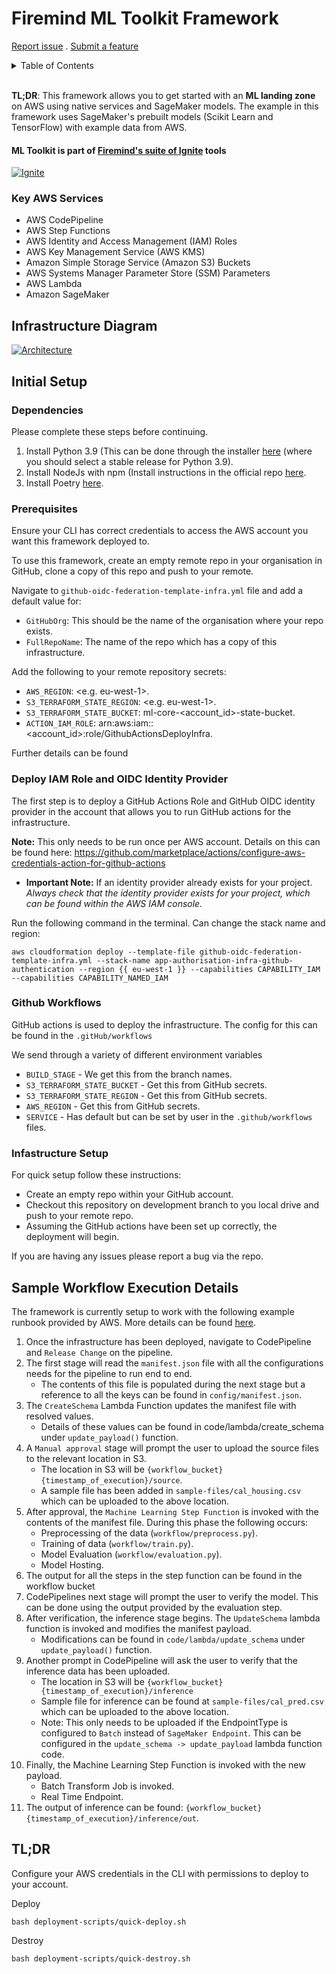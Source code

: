 # Firemind ML Toolkit Framework

[Report issue](https://github.com/hellofiremind/ml-toolkit/issues/new?assignees=&labels=&template=bug_report.md&title=) . [Submit a feature](https://github.com/hellofiremind/ml-toolkit/issues/new?assignees=&labels=&template=feature_request.md&title=)

<details>
  <summary>Table of Contents</summary>
  <ol>
    <li><a href="#user-content-about-the-project">About The Project</a></li>
    <li><a href="#initial-setup">Initial Setup</a></li>
    <ol>
      <li><a href="#dependencies">Dependencies</a></li>
      <li><a href="#prerequisites">Pre-requisites</a></li>
      <li><a href="#deploy-iam-role-and-oidc-identity-provider">Deploy IAM Role and OIDC Identity Provider</a></li>
      <li><a href="#user-content-github-workflows">GitHub workflows</a></li>
      <li><a href="#user-content-infastructure-setup">Infrastructure Setup</a></li>
   </ol>
    <li><a href="#user-content-sample-workflow-execution-details">Sample Workflow Execution Details</a></li>
    <li><a href="#user-content-tldr">TL;DR Quick Setup</a></li>
  </ol>
</details>
<br />

**TL;DR**: This framework allows you to get started with an <b> ML landing zone</b> on AWS using native services and SageMaker models. The example in this framework uses SageMaker's prebuilt models (Scikit Learn and TensorFlow) with example data from AWS.

#### ML Toolkit is part of [Firemind's suite of Ignite](https://firemind.com/offerings/ignite/) tools
[![Ignite](ignite.png)](https://www.firemind.io/offerings/ignite/ml-core/)

### Key AWS Services

- AWS CodePipeline
- AWS Step Functions
- AWS Identity and Access Management (IAM) Roles
- AWS Key Management Service (AWS KMS)
- Amazon Simple Storage Service (Amazon S3) Buckets
- AWS Systems Manager Parameter Store (SSM) Parameters
- AWS Lambda
- Amazon SageMaker

<!-- ABOUT THE PROJECT -->

## Infrastructure Diagram

[![Architecture](arch.png)](https://www.firemind.io/offerings/ignite/ml-core/)

## Initial Setup

<!-- DEPENDENCIES -->

### Dependencies

Please complete these steps before continuing.

1. Install Python 3.9 (This can be done through the installer <a href="https://www.python.org/downloads/macos/" target="_blank">here</a> (where you should select a stable release for Python 3.9).
1. Install NodeJs with npm (Install instructions in the official repo <a href="https://github.com/nvm-sh/nvm" target="_blank">here</a>.
1. Install Poetry <a href="https://python-poetry.org/docs/" target="_blank">here</a>.

<!-- PREREQUISITES -->

### Prerequisites

Ensure your CLI has correct credentials to access the AWS account you want this framework deployed to.

To use this framework, create an empty remote repo in your organisation in GitHub, clone a copy of this repo and push to your remote.

Navigate to `github-oidc-federation-template-infra.yml` file and add a default value for:

- `GitHubOrg`: This should be the name of the organisation where your repo exists.
- `FullRepoName`: The name of the repo which has a copy of this infrastructure.

Add the following to your remote repository secrets:

- `AWS_REGION`: <e.g. eu-west-1>.
- `S3_TERRAFORM_STATE_REGION`: <e.g. eu-west-1>.
- `S3_TERRAFORM_STATE_BUCKET`: ml-core-<account_id>-state-bucket.
- `ACTION_IAM_ROLE`: arn:aws:iam::<account_id>:role/GithubActionsDeployInfra.

Further details can be found <a href="https://github.com/Azure/actions-workflow-samples/blob/master/assets/create-secrets-for-GitHub-workflows.md" target="_blank"></a>

### Deploy IAM Role and OIDC Identity Provider

The first step is to deploy a GitHub Actions Role and GitHub OIDC identity provider in the account that allows you to run GitHub actions for the infrastructure.

**Note:** This only needs to be run once per AWS account.
Details on this can be found here: https://github.com/marketplace/actions/configure-aws-credentials-action-for-github-actions

- <b>Important Note:</b> If an identity provider already exists for your project. <i>Always check that the identity provider exists for your project, which can be found within the AWS IAM console.</i>

Run the following command in the terminal. Can change the stack name and region:

```
aws cloudformation deploy --template-file github-oidc-federation-template-infra.yml --stack-name app-authorisation-infra-github-authentication --region {{ eu-west-1 }} --capabilities CAPABILITY_IAM --capabilities CAPABILITY_NAMED_IAM
```

<!-- GITHUB WORKFLOWS -->

### Github Workflows

GitHub actions is used to deploy the infrastructure.
The config for this can be found in the `.gitHub/workflows`

We send through a variety of different environment variables

- `BUILD_STAGE` - We get this from the branch names.
- `S3_TERRAFORM_STATE_BUCKET` - Get this from GitHub secrets.
- `S3_TERRAFORM_STATE_REGION` - Get this from GitHub secrets.
- `AWS_REGION` - Get this from GitHub secrets.
- `SERVICE` - Has default but can be set by user in the `.github/workflows` files.

<!-- INFASTRUCTURE SETUP -->

### Infastructure Setup

For quick setup follow these instructions:

- Create an empty repo within your GitHub account.
- Checkout this repository on development branch to you local drive and push to your remote repo.
- Assuming the GitHub actions have been set up correctly, the deployment will begin.

If you are having any issues please report a bug via the repo.

<!-- SAMPLE WORKFLOW EXECTUTION DETAILS -->

## Sample Workflow Execution Details

The framework is currently setup to work with the following example runbook provided by AWS. More details can be found <a href="https://github.com/aws/amazon-sagemaker-examples/blob/main/sagemaker-pipelines/tabular/train-register-deploy-pipeline-model/train%20register%20and%20deploy%20a%20pipeline%20model.ipynb" target="_blank">here</a>.

<ol>
  <li>Once the infrastructure has been deployed, navigate to CodePipeline and <code>Release Change</code> on the pipeline.</li>
  <li>The first stage will read the <code>manifest.json</code> file with all the configurations needs for the pipeline to run end to end.
  <ul>
    <li>The contents of this file is populated during the next stage but a reference to all the keys can be found in <code>config/manifest.json</code>.</li>
  </ul>
  </li>
  <li>The <code>CreateSchema</code> Lambda Function updates the manifest file with resolved values.
  <ul>
    <li>Details of these values can be found in code/lambda/create_schema under <code>update_payload()</code> function.</li>
  </ul>
  </li>
  <li>A <code>Manual approval</code> stage will prompt the user to upload the source files to the relevant location in S3.
  <ul>
    <li>The location in S3 will be <code>{workflow_bucket}{timestamp_of_execution}/source</code>.</li>
    <li>A sample file has been added in <code>sample-files/cal_housing.csv</code> which can be uploaded to the above location.</li>
  </ul>
  </li>
  <li>After approval, the <code>Machine Learning Step Function</code> is invoked with the contents of the manifest file. During this phase the following occurs:
  <ul>
    <li>Preprocessing of the data (<code>workflow/preprocess.py</code>).</li>
    <li>Training of data (<code>workflow/train.py</code>).</li>
    <li>Model Evaluation (<code>workflow/evaluation.py</code>).</li>
    <li>Model Hosting.</li>
  </ul>
  </li>
  <li>The output for all the steps in the step function can be found in the workflow bucket</li>
  <li>CodePipelines next stage will prompt the user to verify the model. This can be done using the output provided by the evaluation step.</li>
  <li>After verification, the inference stage begins. The <code>UpdateSchema</code> lambda function is invoked and modifies the manifest payload.
  <ul>
    <li>Modifications can be found in <code>code/lambda/update_schema</code> under <code>update_payload()</code> function.</li>
  </ul>
  </li>
  <li>Another prompt in CodePipeline will ask the user to verify that the inference data has been uploaded. 
  <ul>
    <li>The location in S3 will be <code>{workflow_bucket}{timestamp_of_execution}/inference</code></li>
    <li>Sample file for inference can be found at <code>sample-files/cal_pred.csv</code> which can be uploaded to the above location.</li>
    <li>Note: This only needs to be uploaded if the EndpointType is configured to <code>Batch</code> instead of <code>SageMaker Endpoint</code>. This can be configured in the <code>update_schema -> update_payload</code> lambda function code.</li>
  </ul>
  </li>
  <li>Finally, the Machine Learning Step Function is invoked with the new payload.
  <ul>
    <li>Batch Transform Job is invoked.</li>
    <li>Real Time Endpoint.</li>
  </ul>
  </li>
  <li>The output of inference can be found: <code>{workflow_bucket}{timestamp_of_execution}/inference/out</code>.</li>
</ol>

<!-- TLDR -->

## TL;DR

Configure your AWS credentials in the CLI with permissions to deploy to your account.

Deploy

```
bash deployment-scripts/quick-deploy.sh
```

Destroy

```
bash deployment-scripts/quick-destroy.sh
```
